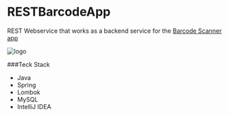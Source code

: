 # RESTBarcodeApp
REST Webservice that works as a backend service for the [Barcode Scanner app](https://github.com/exdij/BarcodeScannerv3)

![logo](https://user-images.githubusercontent.com/2270967/112879488-7de64000-90c9-11eb-887d-a212cafd01ff.png)

###Teck Stack
* Java
* Spring
* Lombok
* MySQL
* IntelliJ IDEA
